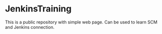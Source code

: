 # JenkinsTraining
This is a public repository with simple web page.
Can be used to learn SCM and Jenkins connection.
